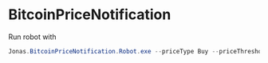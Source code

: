 # BitcoinPriceNotification

Run robot with 
```c#
Jonas.BitcoinPriceNotification.Robot.exe --priceType Buy --priceThreshold 300 --currency Euro --emailAddress youremailaddres@mail.com
```
